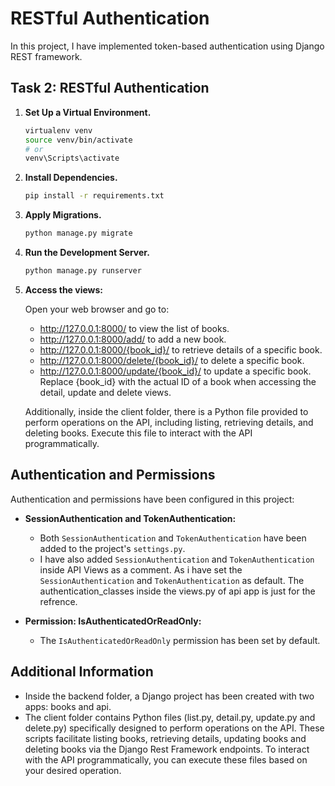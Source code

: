 #  RESTful Authentication 

In this project, I have implemented token-based authentication using Django REST framework.

## Task 2:  RESTful Authentication 

1. **Set Up a Virtual Environment.**

    ```bash
    virtualenv venv
    source venv/bin/activate
    # or
    venv\Scripts\activate
    ```

2. **Install Dependencies.**

    ```bash
    pip install -r requirements.txt
    ```

3. **Apply Migrations.**

    ```bash
    python manage.py migrate
    ```

4. **Run the Development Server.**

    ```bash
    python manage.py runserver
    ```

5. **Access the views:**

   Open your web browser and go to:
    - http://127.0.0.1:8000/ to view the list of books.
    - http://127.0.0.1:8000/add/ to add a new book.
    - http://127.0.0.1:8000/{book_id}/ to retrieve details of a specific book.
    - http://127.0.0.1:8000/delete/{book_id}/ to delete a specific book.
    - http://127.0.0.1:8000/update/{book_id}/ to update a specific book.
    Replace {book_id} with the actual ID of a book when accessing the detail, update and delete views.

    Additionally, inside the client folder, there is a Python file provided to perform operations on the API, including listing, retrieving details, and deleting books. Execute this file to interact with the API programmatically.

## Authentication and Permissions

Authentication and permissions have been configured in this project:

- **SessionAuthentication and TokenAuthentication:**
    - Both `SessionAuthentication` and `TokenAuthentication` have been added to the project's `settings.py`. 
    - I have also added `SessionAuthentication` and `TokenAuthentication` inside API Views as a comment. As i have set the `SessionAuthentication` and `TokenAuthentication` as default. The authentication_classes inside the views.py of api app is just for the refrence. 


- **Permission: IsAuthenticatedOrReadOnly:**
    - The `IsAuthenticatedOrReadOnly` permission has been set by default. 

## Additional Information

- Inside the backend folder, a Django project has been created with two apps: books and api.
- The client folder contains Python files (list.py, detail.py, update.py and delete.py) specifically designed to perform operations on the API. These scripts facilitate listing books, retrieving details, updating books and deleting books via the Django Rest Framework endpoints. To interact with the API programmatically, you can execute these files based on your desired operation.
